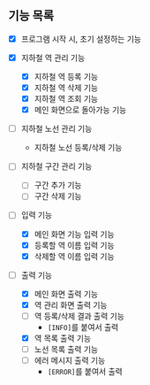 ## 기능 목록

- [X] 프로그램 시작 시, 초기 설정하는 기능

- [X] 지하철 역 관리 기능
    - [X] 지하철 역 등록 기능
    - [X] 지하철 역 삭제 기능
    - [X] 지하철 역 조회 기능
    - [X] 메인 화면으로 돌아가능 기능

- [ ] 지하철 노선 관리 기능
    - 지하철 노선 등록/삭제 기능

- [ ] 지하철 구간 관리 기능
    - [ ] 구간 추가 기능
    - [ ] 구간 삭제 기능

- [ ] 입력 기능
    - [X] 메인 화면 기능 입력 기능
    - [X] 등록할 역 이름 입력 기능
    - [X] 삭제할 역 이름 입력 기능

- [ ] 출력 기능
    - [X] 메인 화면 출력 기능
    - [X] 역 관리 화면 출력 기능
    - [ ] 역 등록/삭제 결과 출력 기능
        - `[INFO]`를 붙여서 출력
    - [X] 역 목록 출력 기능
    - [ ] 노선 목록 출력 기능
    - [ ] 에러 메시지 출력 기능
        - `[ERROR]`를 붙여서 출력
